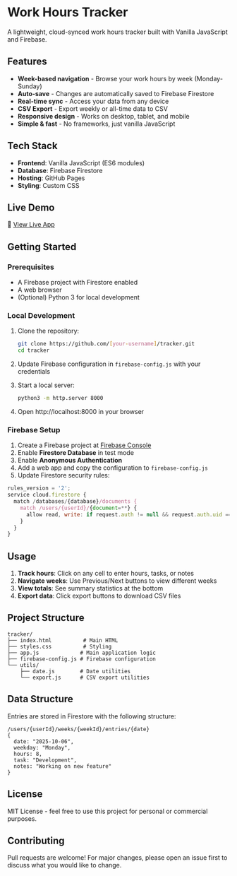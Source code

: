 # Work Hours Tracker

A lightweight, cloud-synced work hours tracker built with Vanilla JavaScript and Firebase.

## Features

- **Week-based navigation** - Browse your work hours by week (Monday-Sunday)
- **Auto-save** - Changes are automatically saved to Firebase Firestore
- **Real-time sync** - Access your data from any device
- **CSV Export** - Export weekly or all-time data to CSV
- **Responsive design** - Works on desktop, tablet, and mobile
- **Simple & fast** - No frameworks, just vanilla JavaScript

## Tech Stack

- **Frontend**: Vanilla JavaScript (ES6 modules)
- **Database**: Firebase Firestore
- **Hosting**: GitHub Pages
- **Styling**: Custom CSS

## Live Demo

🔗 [View Live App](https://[your-username].github.io/tracker)

## Getting Started

### Prerequisites

- A Firebase project with Firestore enabled
- A web browser
- (Optional) Python 3 for local development

### Local Development

1. Clone the repository:
   ```bash
   git clone https://github.com/[your-username]/tracker.git
   cd tracker
   ```

2. Update Firebase configuration in `firebase-config.js` with your credentials

3. Start a local server:
   ```bash
   python3 -m http.server 8000
   ```

4. Open http://localhost:8000 in your browser

### Firebase Setup

1. Create a Firebase project at [Firebase Console](https://console.firebase.google.com/)
2. Enable **Firestore Database** in test mode
3. Enable **Anonymous Authentication**
4. Add a web app and copy the configuration to `firebase-config.js`
5. Update Firestore security rules:

```javascript
rules_version = '2';
service cloud.firestore {
  match /databases/{database}/documents {
    match /users/{userId}/{document=**} {
      allow read, write: if request.auth != null && request.auth.uid == userId;
    }
  }
}
```

## Usage

1. **Track hours**: Click on any cell to enter hours, tasks, or notes
2. **Navigate weeks**: Use Previous/Next buttons to view different weeks
3. **View totals**: See summary statistics at the bottom
4. **Export data**: Click export buttons to download CSV files

## Project Structure

```
tracker/
├── index.html          # Main HTML
├── styles.css          # Styling
├── app.js             # Main application logic
├── firebase-config.js # Firebase configuration
└── utils/
    ├── date.js        # Date utilities
    └── export.js      # CSV export utilities
```

## Data Structure

Entries are stored in Firestore with the following structure:

```
/users/{userId}/weeks/{weekId}/entries/{date}
{
  date: "2025-10-06",
  weekday: "Monday",
  hours: 8,
  task: "Development",
  notes: "Working on new feature"
}
```

## License

MIT License - feel free to use this project for personal or commercial purposes.

## Contributing

Pull requests are welcome! For major changes, please open an issue first to discuss what you would like to change.
